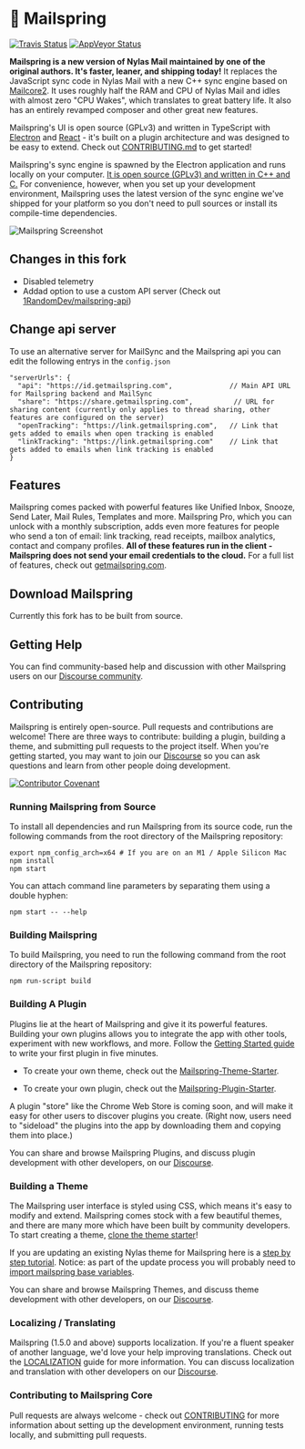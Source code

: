 # 💌 Mailspring

[![Travis Status](https://api.travis-ci.com/Foundry376/Mailspring.svg?branch=master)](https://travis-ci.com/github/Foundry376/Mailspring)
[![AppVeyor Status](https://ci.appveyor.com/api/projects/status/iuuuy6d65u3x6bj6?svg=true)](https://ci.appveyor.com/project/Foundry376/Mailspring)

**Mailspring is a new version of Nylas Mail maintained by one of the original authors. It's faster, leaner, and shipping today!** It replaces the JavaScript sync code in Nylas Mail with a new C++ sync engine based on [Mailcore2](https://github.com/MailCore/mailcore2). It uses roughly half the RAM and CPU of Nylas Mail and idles with almost zero "CPU Wakes", which translates to great battery life. It also has an entirely revamped composer and other great new features.

Mailspring's UI is open source (GPLv3) and written in TypeScript with [Electron](https://github.com/atom/electron) and [React](https://facebook.github.io/react/) - it's built on a plugin architecture and was designed to be easy to extend. Check out [CONTRIBUTING.md](https://github.com/Foundry376/Mailspring/blob/master/CONTRIBUTING.md) to get started!

Mailspring's sync engine is spawned by the Electron application and runs locally on your computer. [It is open source (GPLv3) and written in C++ and C.](https://github.com/Foundry376/Mailspring-Sync) For convenience, however, when you set up your development environment, Mailspring uses the latest version of the sync engine we've shipped for your platform so you don't need to pull sources or install its compile-time dependencies.

![Mailspring Screenshot](https://github.com/Foundry376/Mailspring/raw/master/screenshots/hero_graphic_mac%402x.png)

## Changes in this fork
- Disabled telemetry
- Addad option to use a custom API server (Check out [1RandomDev/mailspring-api](https://github.com/1RandomDev/mailspring-api))

## Change api server
To use an alternative server for MailSync and the Mailspring api you can edit the following entrys in the `config.json`
```jsonc
"serverUrls": {
  "api": "https://id.getmailspring.com",              // Main API URL for Mailspring backend and MailSync
  "share": "https://share.getmailspring.com",          // URL for sharing content (currently only applies to thread sharing, other features are configured on the server)
  "openTracking": "https://link.getmailspring.com",   // Link that gets added to emails when open tracking is enabled
  "linkTracking": "https://link.getmailspring.com"    // Link that gets added to emails when link tracking is enabled
}
```

## Features

Mailspring comes packed with powerful features like Unified Inbox, Snooze, Send
Later, Mail Rules, Templates and more. Mailspring Pro, which you can unlock
with a monthly subscription, adds even more features for people who send a ton
of email: link tracking, read receipts, mailbox analytics, contact and company
profiles. **All of these features run in the client - Mailspring does not send
your email credentials to the cloud.** For a full list of features, check out
[getmailspring.com](https://getmailspring.com/).

## Download Mailspring

Currently this fork has to be built from source.

## Getting Help

You can find community-based help and discussion with other Mailspring users on our
[Discourse community](https://community.getmailspring.com/).

## Contributing

Mailspring is entirely open-source. Pull requests and contributions are
welcome! There are three ways to contribute: building a plugin, building a
theme, and submitting pull requests to the project itself. When you're getting
started, you may want to join our
[Discourse](https://community.getmailspring.com/) so you can ask questions and
learn from other people doing development.

[![Contributor Covenant](https://img.shields.io/badge/Contributor%20Covenant-v2.0%20adopted-ff69b4.svg)](CODE_OF_CONDUCT.md)

### Running Mailspring from Source

To install all dependencies and run Mailspring from its source code,
run the following commands from the root directory of the Mailspring repository:

```
export npm_config_arch=x64 # If you are on an M1 / Apple Silicon Mac
npm install
npm start
```

You can attach command line parameters by separating them using a double hyphen:

```
npm start -- --help
```

### Building Mailspring

To build Mailspring, you need to run the following command from the root directory
of the Mailspring repository:

```
npm run-script build
```

### Building A Plugin

Plugins lie at the heart of Mailspring and give it its powerful features.
Building your own plugins allows you to integrate the app with other tools,
experiment with new workflows, and more. Follow the [Getting Started
guide](https://Foundry376.github.io/Mailspring/) to write your first plugin in
five minutes.

- To create your own theme, check out the
  [Mailspring-Theme-Starter](https://github.com/Foundry376/Mailspring-Theme-Starter).

- To create your own plugin, check out the
  [Mailspring-Plugin-Starter](https://github.com/Foundry376/Mailspring-Plugin-Starter).

A plugin "store" like the Chrome Web Store is coming soon, and will make it
easy for other users to discover plugins you create. (Right now, users need to
"sideload" the plugins into the app by downloading them and copying them into
place.)

You can share and browse Mailspring Plugins, and discuss plugin development
with other developers, on our
[Discourse](https://community.getmailspring.com/).

### Building a Theme

The Mailspring user interface is styled using CSS, which means it's easy to
modify and extend. Mailspring comes stock with a few beautiful themes, and
there are many more which have been built by community developers. To start
creating a theme, [clone the theme starter](https://github.com/Foundry376/Mailspring-Theme-Starter)!

If you are updating an existing Nylas theme for Mailspring here is a
[step by step tutorial](https://community.getmailspring.com/t/updating-an-n1-nylas-mail-theme-for-mailspring/195).
Notice: as part of the update process you will probably need to [import mailspring base variables](https://github.com/Foundry376/Mailspring/issues/326#issuecomment-343757775).

You can share and browse Mailspring Themes, and discuss theme development with other developers, on our [Discourse](https://community.getmailspring.com/).

### Localizing / Translating

Mailspring (1.5.0 and above) supports localization. If you're a fluent speaker of
another language, we'd love your help improving translations. Check out the
[LOCALIZATION](https://github.com/Foundry376/Mailspring/blob/master/LOCALIZATION.md)
guide for more information. You can discuss localization and translation with
other developers on our [Discourse](https://community.getmailspring.com/).

### Contributing to Mailspring Core

Pull requests are always welcome - check out
[CONTRIBUTING](https://github.com/Foundry376/Mailspring/blob/master/CONTRIBUTING.md)
for more information about setting up the development environment, running
tests locally, and submitting pull requests.

